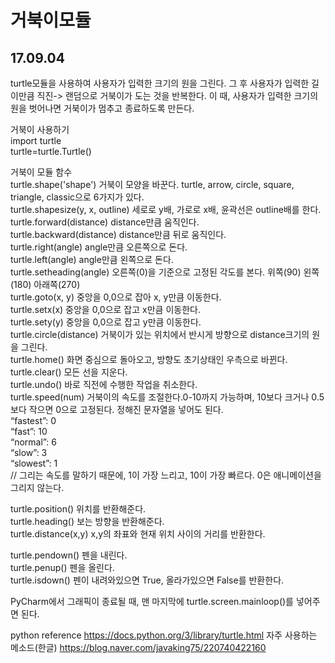 # 거북이모듈
## 17.09.04
turtle모듈을 사용하여 사용자가 입력한 크기의 원을 그린다. 그 후 사용자가 입력한 길이만큼 직진-> 랜덤으로 거북이가 도는 것을 반복한다. 이 때, 사용자가 입력한 크기의 원을 벗어나면 거북이가 멈추고 종료하도록 만든다.

거북이 사용하기  
import turtle  
turtle=turtle.Turtle()

거북이 모듈 함수  
turtle.shape('shape') 거북이 모양을 바꾼다. turtle, arrow, circle, square, triangle, classic으로 6가지가 있다.  
turtle.shapesize(y, x, outline) 세로로 y배, 가로로 x배, 윤곽선은 outline배를 한다.  
turtle.forward(distance) distance만큼 움직인다.  
turtle.backward(distance) distance만큼 뒤로 움직인다.  
turtle.right(angle) angle만큼 오른쪽으로 돈다.  
turtle.left(angle) angle만큼 왼쪽으로 돈다.  
turtle.setheading(angle) 오른쪽(0)을 기준으로 고정된 각도를 본다. 위쪽(90) 왼쪽(180) 아래쪽(270)  
turtle.goto(x, y) 중앙을 0,0으로 잡아 x, y만큼 이동한다.  
turtle.setx(x) 중앙을 0,0으로 잡고 x만큼 이동한다.  
turtle.sety(y) 중앙을 0,0으로 잡고 y만큼 이동한다.  
turtle.circle(distance) 거북이가 있는 위치에서 반시게 방향으로 distance크기의 원을 그린다.  
turtle.home() 화면 중심으로 돌아오고, 방향도 초기상태인 우측으로 바뀐다.  
turtle.clear() 모든 선을 지운다.  
turtle.undo() 바로 직전에 수행한 작업을 취소한다.  
turtle.speed(num) 거북이의 속도를 조절한다.0-10까지 가능하며, 10보다 크거나 0.5보다 작으면 0으로 고정된다. 정해진 문자열을 넣어도 된다.  
“fastest”: 0  
“fast”: 10  
“normal”: 6  
“slow”: 3  
“slowest”: 1  
// 그리는 속도를 말하기 때문에, 1이 가장 느리고, 10이 가장 빠르다. 0은 애니메이션을 그리지 않는다.  

turtle.position() 위치를 반환해준다.  
turtle.heading() 보는 방향을 반환해준다.  
turtle.distance(x,y) x,y의 좌표와 현재 위치 사이의 거리를 반환한다.  

turtle.pendown() 펜을 내린다.  
turtle.penup() 펜을 올린다.  
turtle.isdown() 펜이 내려와있으면 True, 올라가있으면 False를 반환한다.  

PyCharm에서 그래픽이 종료될 때, 맨 마지막에 turtle.screen.mainloop()를 넣어주면 된다.

python reference https://docs.python.org/3/library/turtle.html
자주 사용하는 메소드(한글) https://blog.naver.com/javaking75/220740422160
